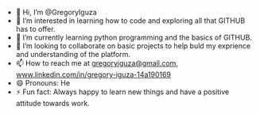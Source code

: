 - 👋 Hi, I’m @GregoryIguza
- 👀 I’m interested in learning how to code and exploring all that GITHUB has to offer. 
- 🌱 I’m currently learning python programming and the basics of GITHUB. 
- 💞️ I’m looking to collaborate on basic projects to help buld my exprience and understanding of the platform. 
- 📫 How to reach me at gregoryiguza@gmail.com, www.linkedin.com/in/gregory-iguza-14a190169
- 😄 Pronouns: He
- ⚡ Fun fact: Always happy to learn new things and have a positive attitude towards work. 

<!---
GregoryIguza/GregoryIguza is a ✨ special ✨ repository because its `README.md` (this file) appears on your GitHub profile.
You can click the Preview link to take a look at your changes.
--->
